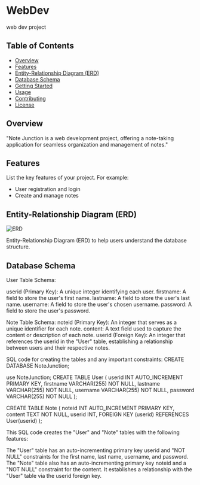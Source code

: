 # WebDev
web dev project

## Table of Contents

- [Overview](#overview)
- [Features](#features)
- [Entity-Relationship Diagram (ERD)](#entity-relationship-diagram-erd)
- [Database Schema](#database-schema)
- [Getting Started](#getting-started)
- [Usage](#usage)
- [Contributing](#contributing)
- [License](#license)

## Overview

"Note Junction is a web development project, offering a note-taking application for seamless organization and management of notes."

## Features

List the key features of your project. For example:
- User registration and login
- Create and manage notes

## Entity-Relationship Diagram (ERD)

![ERD](https://github.com/aqsat/WebDev/blob/main/ER%20Diagram.PNG)

Entity-Relationship Diagram (ERD) to help users understand the database structure.

## Database Schema

User Table Schema:

userid (Primary Key): A unique integer identifying each user.
firstname: A field to store the user's first name.
lastname: A field to store the user's last name.
username: A field to store the user's chosen username.
password: A field to store the user's password.


Note Table Schema:
noteid (Primary Key): An integer that serves as a unique identifier for each note.
content: A text field used to capture the content or description of each note.
userid (Foreign Key): An integer that references the userid in the "User" table, establishing a relationship between users and their respective notes. 


SQL code for creating the tables and any important constraints:
CREATE DATABASE NoteJunction;

use NoteJunction;
CREATE TABLE User (
    userid INT AUTO_INCREMENT PRIMARY KEY,
    firstname VARCHAR(255) NOT NULL,
    lastname VARCHAR(255) NOT NULL,
    username VARCHAR(255) NOT NULL,
    password VARCHAR(255) NOT NULL
);


CREATE TABLE Note (
    noteid INT AUTO_INCREMENT PRIMARY KEY,
    content TEXT NOT NULL,
    userid INT,
    FOREIGN KEY (userid) REFERENCES User(userid)
);

This SQL code creates the "User" and "Note" tables with the following features:

The "User" table has an auto-incrementing primary key userid and "NOT NULL" constraints for the first name, last name, username, and password.
The "Note" table also has an auto-incrementing primary key noteid and a "NOT NULL" constraint for the content. It establishes a relationship with the "User" table via the userid foreign key.



